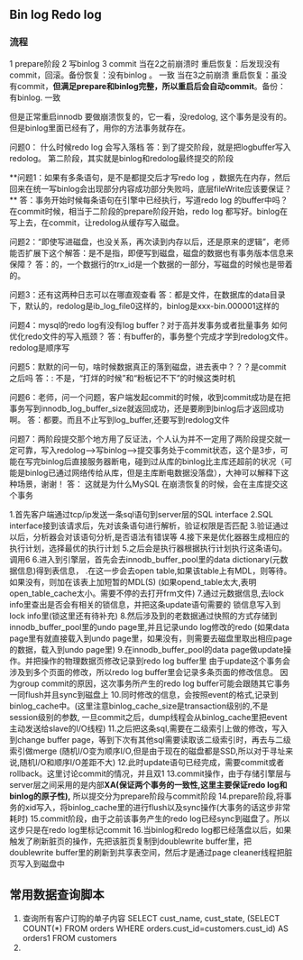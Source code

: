 ## Bin log Redo log
### 流程
1 prepare阶段 2 写binlog 3 commit
当在2之前崩溃时
重启恢复：后发现没有commit，回滚。备份恢复：没有binlog 。
一致
当在3之前崩溃
重启恢复：虽没有commit，**但满足prepare和binlog完整，所以重启后会自动commit**。备份：有binlog. 一致


但是正常重启innodb 要做崩溃恢复的，它一看，没redolog, 这个事务是没有的。但是binlog里面已经有了，用你的方法事务就存在。


问题0： 什么时候redo log 会写入落档
答：到了提交阶段，就是把logbuffer写入redolog。
   第二阶段，其实就是binlog和redolog最终提交的阶段

**问题1：如果有多条语句，是不是都提交后才写redo log ，数据先在内存，然后回来在统一写binlog会出现部分内容成功部分失败吗，底层fileWrite应该要保证？ **
答：事务开始时候每条语句在引擎中已经执行，写道redo log 的buffer中吗？在commit时候，相当于二阶段的prepare阶段开始，redo log 都写好。binlog在写上去，在commit，让redolog从缓存写入磁盘。

问题2：“即使写进磁盘，也没关系，再次读到内存以后，还是原来的逻辑”，老师能否扩展下这个解答：是不是指，即便写到磁盘，磁盘的数据也有事务版本信息来保障？
 答：的，一个数据行的trx_id是一个数据的一部分，写磁盘的时候也是带着的。

问题3：还有这两种日志可以在哪直观查看
答：都是文件，在数据库的data目录下，默认的，redolog是ib_log_file0这样的，binlog是xxx-bin.000001这样的

问题4：mysql的redo log有没有log buffer？对于高并发事务或者批量事务 如何优化redo文件的写入瓶颈？
答：有buffer的，事务整个完成才学到redolog文件。redolog是顺序写

问题5：默默的问一句，啥时候数据真正的落到磁盘，进去表中？？？是commit之后吗
答：: 不是，“打烊的时候”和“粉板记不下”的时候这类时机

问题6：老师，问一个问题，客户端发起commit的时候，收到commit成功是在把事务写到innodb_log_buffer_size就返回成功，还是要刷到binlog后才返回成功啊。
答：都要。而且不止写到log_buffer,还要写到redolog文件

问题7：两阶段提交那个地方用了反证法，个人认为并不一定用了两阶段提交就一定可靠，写入redolog-->写binlog-->提交事务处于commit状态，这个是3步，可能在写完binlog后直接服务器断电，碰到过从库的binlog比主库还超前的状况（可能是binlog已通过网络传给从库，但是主库断电数据没落盘），大神可以解释下这种场景，谢谢！
答： 这就是为什么MySQL 在崩溃恢复的时候，会在主库提交这个事务



1.首先客户端通过tcp/ip发送一条sql语句到server层的SQL interface
2.SQL interface接到该请求后，先对该条语句进行解析，验证权限是否匹配
3.验证通过以后，分析器会对该语句分析,是否语法有错误等
4.接下来是优化器器生成相应的执行计划，选择最优的执行计划
5.之后会是执行器根据执行计划执行这条语句。调用6
6.进入到引擎层，首先会去innodb_buffer_pool里的data dictionary(元数据信息)得到表信息，
.在这一步会去open table,如果该table上有MDL，则等待。
如果没有，则加在该表上加短暂的MDL(S)
(如果opend_table太大,表明open_table_cache太小。需要不停的去打开frm文件)
7.通过元数据信息,去lock info里查出是否会有相关的锁信息，并把这条update语句需要的
锁信息写入到lock info里(锁这里还有待补充)
8.然后涉及到的老数据通过快照的方式存储到innodb_buffer_pool里的undo page里,并且记录undo log修改的redo
(如果data page里有就直接载入到undo page里，如果没有，则需要去磁盘里取出相应page的数据，载入到undo page里)
9.在innodb_buffer_pool的data page做update操作。并把操作的物理数据页修改记录到redo log buffer里
由于update这个事务会涉及到多个页面的修改，所以redo log buffer里会记录多条页面的修改信息。
因为group commit的原因，这次事务所产生的redo log buffer可能会跟随其它事务一同flush并且sync到磁盘上
10.同时修改的信息，会按照event的格式,记录到binlog_cache中。(这里注意binlog_cache_size是transaction级别的,不是session级别的参数,
一旦commit之后，dump线程会从binlog_cache里把event主动发送给slave的I/O线程)
11.之后把这条sql,需要在二级索引上做的修改，写入到change buffer page，等到下次有其他sql需要读取该二级索引时，再去与二级索引做merge
(随机I/O变为顺序I/O,但是由于现在的磁盘都是SSD,所以对于寻址来说,随机I/O和顺序I/O差距不大)
12.此时update语句已经完成，需要commit或者rollback。这里讨论commit的情况，并且双1
13.commit操作，由于存储引擎层与server层之间采用的是内部**XA(保证两个事务的一致性,这里主要保证redo log和binlog的原子性),**
所以提交分为prepare阶段与commit阶段
14.prepare阶段,将事务的xid写入，将binlog_cache里的进行flush以及sync操作(大事务的话这步非常耗时)
15.commit阶段，由于之前该事务产生的redo log已经sync到磁盘了。所以这步只是在redo log里标记commit
16.当binlog和redo log都已经落盘以后，如果触发了刷新脏页的操作，先把该脏页复制到doublewrite buffer里，把doublewrite buffer里的刷新到共享表空间，然后才是通过page cleaner线程把脏页写入到磁盘中


## 常用数据查询脚本
1. 查询所有客户订购的单子内容
SELECT cust_name, cust_state,
(SELECT COUNT(*) FROM orders WHERE orders.cust_id=customers.cust_id)
AS orders1
FROM customers 
2. 